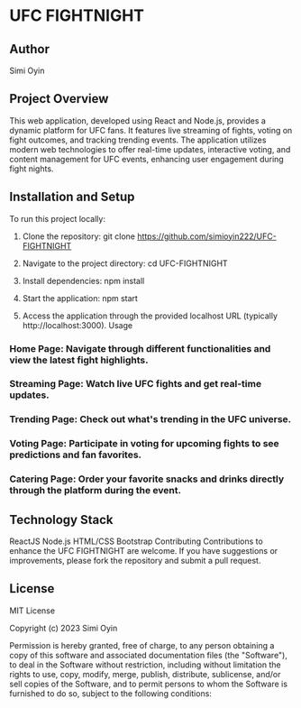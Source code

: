 # UFC FIGHTNIGHT

## Author
 Simi Oyin

## Project Overview
This web application, developed using React and Node.js, provides a dynamic platform for UFC fans. It features live streaming of fights, voting on fight outcomes, and tracking trending events. The application utilizes modern web technologies to offer real-time updates, interactive voting, and content management for UFC events, enhancing user engagement during fight nights.

## Installation and Setup
To run this project locally:

1. Clone the repository: git clone https://github.com/simioyin222/UFC-FIGHTNIGHT
2. Navigate to the project directory: cd UFC-FIGHTNIGHT
3. Install dependencies:
npm install

4. Start the application:
npm start

5. Access the application through the provided localhost URL (typically http://localhost:3000).
Usage

### Home Page: Navigate through different functionalities and view the latest fight highlights.
### Streaming Page: Watch live UFC fights and get real-time updates.
### Trending Page: Check out what's trending in the UFC universe.
### Voting Page: Participate in voting for upcoming fights to see predictions and fan favorites.
### Catering Page: Order your favorite snacks and drinks directly through the platform during the event.

## Technology Stack

ReactJS
Node.js
HTML/CSS
Bootstrap
Contributing
Contributions to enhance the UFC FIGHTNIGHT are welcome. If you have suggestions or improvements, please fork the repository and submit a pull request.

## License
MIT License

Copyright (c) 2023 Simi Oyin

Permission is hereby granted, free of charge, to any person obtaining a copy of this software and associated documentation files (the "Software"), to deal in the Software without restriction, including without limitation the rights to use, copy, modify, merge, publish, distribute, sublicense, and/or sell copies of the Software, and to permit persons to whom the Software is furnished to do so, subject to the following conditions:
